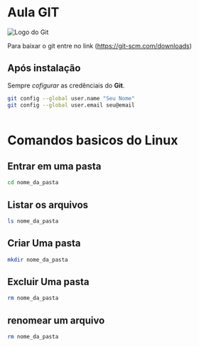 # Aula GIT
 
![Logo do Git](./assels/img/download.png)
 
Para baixar o git entre no link
(https://git-scm.com/downloads)
 
## Após instalação
Sempre *cofigurar* as credênciais do **Git**.
 
```bash
git config --global user.name "Seu Nome"
git config --global user.email seu@email
 
```
 
# Comandos basicos do Linux
 
## Entrar em uma pasta
```bash
cd nome_da_pasta
```
## Listar os arquivos
```bash
ls nome_da_pasta
```
 
## Criar Uma pasta
```bash
mkdir nome_da_pasta
```
 
## Excluir Uma pasta
```bash
rm nome_da_pasta
```
 
## renomear um arquivo
```bash
rm nome_da_pasta
```
 
 
 
